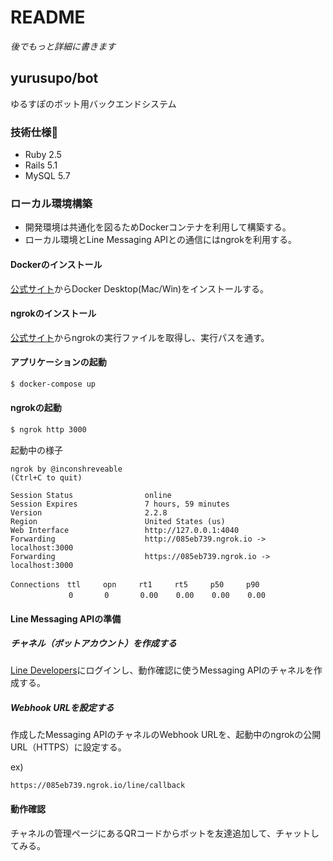 # README
*後でもっと詳細に書きます*

## yurusupo/bot

ゆるすぽのボット用バックエンドシステム

### 技術仕様
* Ruby 2.5
* Rails 5.1
* MySQL 5.7

### ローカル環境構築

* 開発環境は共通化を図るためDockerコンテナを利用して構築する。
* ローカル環境とLine Messaging APIとの通信にはngrokを利用する。

#### Dockerのインストール

[公式サイト](https://www.docker.com/products/docker-desktop)からDocker Desktop(Mac/Win)をインストールする。

#### ngrokのインストール

[公式サイト](https://ngrok.com/)からngrokの実行ファイルを取得し、実行パスを通す。


#### アプリケーションの起動

```sh
$ docker-compose up
```

#### ngrokの起動

```sh
$ ngrok http 3000
```

起動中の様子
```
ngrok by @inconshreveable                                       (Ctrl+C to quit)

Session Status                online
Session Expires               7 hours, 59 minutes
Version                       2.2.8
Region                        United States (us)
Web Interface                 http://127.0.0.1:4040
Forwarding                    http://085eb739.ngrok.io -> localhost:3000
Forwarding                    https://085eb739.ngrok.io -> localhost:3000

Connections　ttl     opn     rt1     rt5     p50     p90
        　　　0       0       0.00    0.00    0.00    0.00
```

#### Line Messaging APIの準備

##### チャネル（ボットアカウント）を作成する

[Line Developers](https://developers.line.me/ja/)にログインし、動作確認に使うMessaging APIのチャネルを作成する。

##### Webhook URLを設定する

作成したMessaging APIのチャネルのWebhook URLを、起動中のngrokの公開URL（HTTPS）に設定する。

ex)
```
https://085eb739.ngrok.io/line/callback
```

#### 動作確認

チャネルの管理ページにあるQRコードからボットを友達追加して、チャットしてみる。



